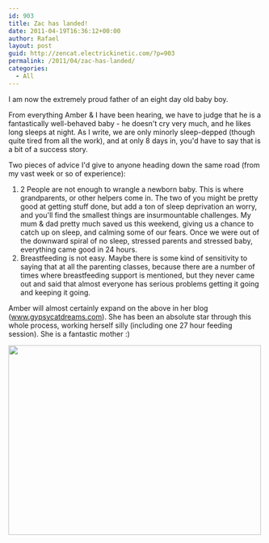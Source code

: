```yaml
---
id: 903
title: Zac has landed!
date: 2011-04-19T16:36:12+00:00
author: Rafael
layout: post
guid: http://zencat.electrickinetic.com/?p=903
permalink: /2011/04/zac-has-landed/
categories:
  - All
---
```

I am now the extremely proud father of an eight day old baby boy.

From everything Amber &amp; I have been hearing, we have to judge that he is a fantastically well-behaved baby - he doesn't cry very much, and he likes long sleeps at night. As I write, we are only minorly sleep-depped (though quite tired from all the work), and at only 8 days in, you'd have to say that is a bit of a success story.

Two pieces of advice I'd give to anyone heading down the same road (from my vast week or so of experience):
<ol>
	<li>2 People are not enough to wrangle a newborn baby. This is where grandparents, or other helpers come in. The two of you might be pretty good at getting stuff done, but add a ton of sleep deprivation an worry, and you'll find the smallest things are insurmountable challenges. My mum & dad pretty much saved us this weekend, giving us a chance to catch up on sleep, and calming some of our fears. Once we were out of the downward spiral of no sleep, stressed parents and stressed baby, everything came good in 24 hours.</li>
	<li>Breastfeeding is not easy. Maybe there is some kind of sensitivity to saying that at all the parenting classes, because there are a number of times where breastfeeding support is mentioned, but they never came out and said that almost everyone has serious problems getting it going and keeping it going.</li>
</ol>
Amber will almost certainly expand on the above in her blog (<a title="Gypsycat Dreams" href="http://www.gypsycatdreams.com/">www.gypsycatdreams.com</a>). She has been an absolute star through this whole process, working herself silly (including one 27 hour feeding session). She is a fantastic mother :)

<a href="http://www.rafaelhart.com/2011/04/zac-has-landed/zac/" rel="attachment wp-att-904"><img class="aligncenter size-full wp-image-904" title="Zac!" src="http://www.rafaelhart.com/wp-content/uploads/2011/04/zac.jpg" alt="" width="500" height="375" /></a>